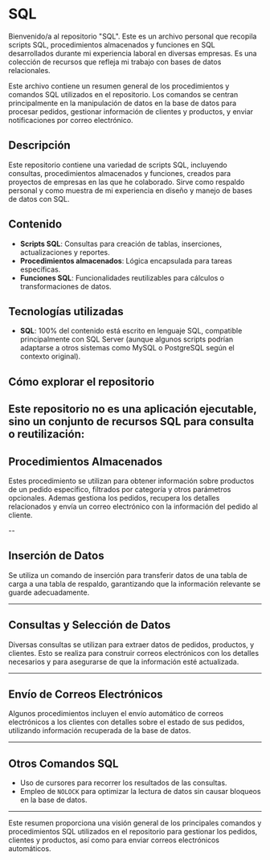 # SQL

Bienvenido/a al repositorio "SQL". Este es un archivo personal que recopila scripts SQL, procedimientos almacenados y funciones en SQL desarrollados durante mi experiencia laboral en diversas empresas. Es una colección de recursos que refleja mi trabajo con bases de datos relacionales.

Este archivo contiene un resumen general de los procedimientos y comandos SQL utilizados en el repositorio. Los comandos se centran principalmente en la manipulación de datos en la base de datos para procesar pedidos, gestionar información de clientes y productos, y enviar notificaciones por correo electrónico.


## Descripción

Este repositorio contiene una variedad de scripts SQL, incluyendo consultas, procedimientos almacenados y funciones, creados para proyectos de empresas en las que he colaborado. Sirve como respaldo personal y como muestra de mi experiencia en diseño y manejo de bases de datos con SQL.

## Contenido

- **Scripts SQL**: Consultas para creación de tablas, inserciones, actualizaciones y reportes.
- **Procedimientos almacenados**: Lógica encapsulada para tareas específicas.
- **Funciones SQL**: Funcionalidades reutilizables para cálculos o transformaciones de datos.

## Tecnologías utilizadas

- **SQL**: 100% del contenido está escrito en lenguaje SQL, compatible principalmente con SQL Server (aunque algunos scripts podrían adaptarse a otros sistemas como MySQL o PostgreSQL según el contexto original).

## Cómo explorar el repositorio

Este repositorio no es una aplicación ejecutable, sino un conjunto de recursos SQL para consulta o reutilización:
--

## Procedimientos Almacenados
   Estes procedimiento se utilizan para obtener información sobre productos de un pedido específico, filtrados por categoría y otros parámetros opcionales. Ademas gestiona los pedidos, recupera los detalles relacionados y envía un correo electrónico con la información del pedido al cliente.

--

## Inserción de Datos
Se utiliza un comando de inserción para transferir datos de una tabla de carga a una tabla de respaldo, garantizando que la información relevante se guarde adecuadamente.

---

## Consultas y Selección de Datos
Diversas consultas se utilizan para extraer datos de pedidos, productos, y clientes. Esto se realiza para construir correos electrónicos con los detalles necesarios y para asegurarse de que la información esté actualizada.

---

## Envío de Correos Electrónicos
Algunos procedimientos incluyen el envío automático de correos electrónicos a los clientes con detalles sobre el estado de sus pedidos, utilizando información recuperada de la base de datos.

---

## Otros Comandos SQL
- Uso de cursores para recorrer los resultados de las consultas.
- Empleo de `NOLOCK` para optimizar la lectura de datos sin causar bloqueos en la base de datos.

---

Este resumen proporciona una visión general de los principales comandos y procedimientos SQL utilizados en el repositorio para gestionar los pedidos, clientes y productos, así como para enviar correos electrónicos automáticos.
